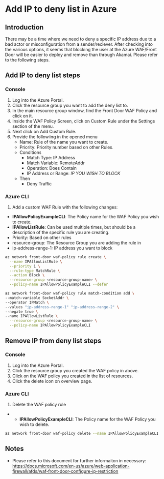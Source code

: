 # Add IP to deny list in Azure

## Introduction
There may be a time where we need to deny a specific IP address due to a bad actor or misconfiguration from a sender/reciever. After checking into the various options, it seems that blocking the user at the Azure WAF/Front Door will be easier to deploy and remove than through Akamai. Please refer to the following steps.


## Add IP to deny list steps
### Console
1. Log into the Azure Portal.
2. Click the resource group you want to add the deny list to.
3. In the main resource group window, find the Front Door WAF Policy and click on it.
4. Inside the WAF Policy Screen, click on Custom Rule under the Settings section of the menu.
5. Next click on Add Custom Rule.
6. Provide the followiing in the opened menu
    - Name: Rule of the name you want to create.
    - Priority: Priority number based on other Rules.
    - Conditions
        - Match Type: IP Address
        - Match Variable: RemoteAddr
        - Operation: Does Contain
        - IP Address or Range: *IP YOU WISH TO BLOCK*
    - Then
      - Deny Traffic

### Azure CLI
1. Add a custom WAF Rule with the following changes: 
- **IPAllowPolicyExampleCLI**: The Policy name for the WAF Policy you wish to create.
- **IPAllowListRule**: Can be used multiple times, but should be a description of the specific rule you are creating.
- Priority: Based on other rules
- resource-group: The Resource Group you are adding the rule in
- ip-address-range-1: IP address you want to block
```sh
az network front-door waf-policy rule create \
  --name IPAllowListRule \
  --priority 1 \
  --rule-type MatchRule \
  --action Block \
  --resource-group <resource-group-name> \
  --policy-name IPAllowPolicyExampleCLI --defer

```
```sh
az network front-door waf-policy rule match-condition add \
--match-variable SocketAddr \
--operator IPMatch \
--values "ip-address-range-1" "ip-address-range-2" \
--negate true \
--name IPAllowListRule \
  --resource-group <resource-group-name> \
  --policy-name IPAllowPolicyExampleCLI
```

## Remove IP from deny list steps
### Console
1. Log into the Azure Portal.
2. Click the resource group you created the WAF policy in above.
3. Click on the WAF policy you created in the list of resources.
4. Click the delete icon on overview page.

### Azure CLI
1. Delete the WAF policy rule
- - **IPAllowPolicyExampleCLI**: The Policy name for the WAF Policy you wish to delete.
```sh
az network front-door waf-policy delete --name IPAllowPolicyExampleCLI --resource-group <resource-group-name>
```


## Notes
*  Please refer to this document for further informaiton in necessary: https://docs.microsoft.com/en-us/azure/web-application-firewall/afds/waf-front-door-configure-ip-restriction